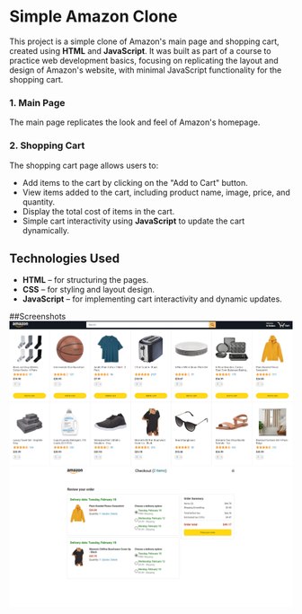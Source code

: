 # Simple Amazon Clone

This project is a simple clone of Amazon's main page and shopping cart, created using **HTML** and **JavaScript**. It was built as part of a course to practice web development basics, focusing on replicating the layout and design of Amazon's website, with minimal JavaScript functionality for the shopping cart. 

### 1. Main Page
The main page replicates the look and feel of Amazon's homepage.

### 2. Shopping Cart
The shopping cart page allows users to:
- Add items to the cart by clicking on the "Add to Cart" button.
- View items added to the cart, including product name, image, price, and quantity.
- Display the total cost of items in the cart.
- Simple cart interactivity using **JavaScript** to update the cart dynamically.

  
## Technologies Used
- **HTML** – for structuring the pages.
- **CSS** – for styling and layout design.
- **JavaScript** – for implementing cart interactivity and dynamic updates.

##Screenshots
![Main Page Screenshot](screenshots/s1.png)
![Cart Page Screenshot](screenshots/s2.png)
